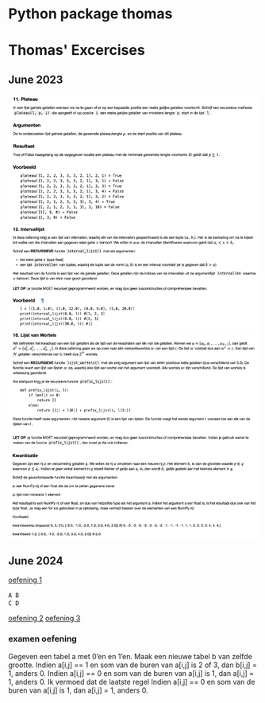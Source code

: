 # Python package thomas

# Thomas' Excercises

## June 2023

![img_0.png](img_0.png)
![img_1.png](img_1.png)
![img_2.png](img_2.png)
![img_3.png](img_3.png)

## June 2024

[oefening 1](oef1.pdf)

    A B
    C D 

[oefening 2](oef2.pdf)
[oefening 3](oef3.pdf)

### examen oefening

Gegeven een tabel a met 0’en en 1’en.
Maak een nieuwe tabel b van zelfde grootte.
Indien a[i,j] == 1 en som van de buren van a[i,j] is 2 of 3, dan b[i,j] = 1, anders 0.
Indien a[i,j] == 0 en som van de buren van a[i,j] is 1, dan a[i,j] = 1, anders 0.
Ik vermoed dat de laatste regel 
Indien a[i,j] == 0 en som van de buren van a[i,j] is 1, dan a[i,j] = 1, anders 0.

